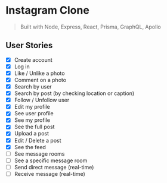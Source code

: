 # Instagram Clone 

> Built with Node, Express, React, Prisma, GraphQL, Apollo

## User Stories

- [x] Create account
- [x] Log in
- [x] Like / Unlike a photo
- [x] Comment on a photo
- [x] Search by user
- [x] Search by post (by checking location or caption)
- [x] Follow / Unfollow user
- [x] Edit my profile
- [x] See user profile
- [x] See my profile
- [x] See the full post
- [x] Upload a post
- [x] Edit / Delete a post
- [x] See the feed
- [ ] See message rooms
- [ ] See a specific message room
- [ ] Send direct message (real-time)
- [ ] Receive message (real-time)
